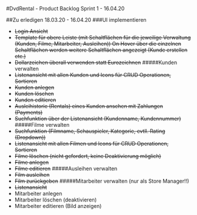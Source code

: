 #DvdRental - Product Backlog Sprint 1 - 16.04.20
<!--
##Zu erledigen bis 18.03.20
* Datenbank aufsetzen und .sql importieren
* Applicationserver aufsetzen (persistence.xml) und Datenbanktreiber deployen (mit Datenbank verbinden)
    * Über Wildfly CLI auf den Server connecten und:
        * Datenbanktreiber (postgresql jdbc jar) auf Wildfly deployen
        * Data Source bei Wildfly hinzufügen (name = "java:jboss/datasources/dvd-rental"    
        * Tutorial: https://www.squins.com/knowledge/jboss-cli-mysql-datasource-howto/
* Entities erstellen und JPA Relationen passend zur Tabellenstruktur
* Repository/Service Klassen für die Entities (CRUD-Methoden)
* Arquillian Tests für Repository Klassen-->
##Zu erledigen 18.03.20 - 16.04.20
###UI implementieren
* ~~Login Ansicht~~
* ~~Template für obere Leiste (mit Schaltflächen für die jeweilige Verwaltung (Kunden, Filme, Mitarbeiter, Ausleihen))
 On Hover über die einzelnen Schaltflächen werden weitere
 Schaltflächen angezeigt (Kunde erstellen etc.)~~
 * ~~Dollarzeichen überall verwenden statt Eurozeichnen~~
#####Kunden verwalten
* ~~Listenansicht mit allen Kunden und Icons für CRUD Operationen, Sortieren~~
* ~~Kunden anlegen~~
* ~~Kunden löschen~~
* ~~Kunden editieren~~
* ~~Ausleihistorie (Rentals) eines Kunden ansehen mit Zahlungen (Payments)~~
* ~~Suchfunktion über der Listenansicht (Kundenname, Kundennummer)~~
#####Filme verwalten
* ~~Suchfunktion (Filmname, Schauspieler, Kategorie, evtll. Rating (Dropdown))~~  
* ~~Listenansicht mit allen Filmen und Icons für CRUD Operationen, Sortieren~~
* ~~Filme löschen (nicht gefordert, keine Deaktivierung möglich)~~
* ~~Filme anlegen~~
* ~~Filme editieren~~
#####Ausleihen verwalten
* ~~Film ausleihen~~
* ~~Film zurückgeben~~
#####Mitarbeiter verwalten (nur als Store Manager!!)
* ~~Listenansicht~~
* Mitarbeiter anlegen
* Mitarbeiter löschen (deaktivieren)
* Mitarbeiter editieren (Bild anzeigen)
